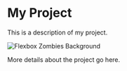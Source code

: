 # My Project

This is a description of my project.

![Flexbox Zombies Background](https://mastery.games/flexboxzombies/conversation/background2.jpg)

More details about the project go here.
